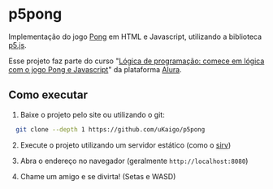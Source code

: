 p5pong
======

Implementação do jogo [Pong](https://pt.wikipedia.org/wiki/Pong) em HTML e Javascript, utilizando a biblioteca [p5.js](https://p5js.org/).

Esse projeto faz parte do curso "[Lógica de programação: comece em lógica com o jogo Pong e Javascript](https://www.alura.com.br/curso-online-pong-javascript)" da plataforma [Alura](https://alura.com.br).

Como executar
-------------

1. Baixe o projeto pelo site ou utilizando o git:
  ```sh
    git clone --depth 1 https://github.com/uKaigo/p5pong
  ```

2. Execute o projeto utilizando um servidor estático (como o [sirv](https://www.npmjs.com/package/sirv-cli))

3. Abra o endereço no navegador (geralmente `http://localhost:8080`)

4. Chame um amigo e se divirta! (Setas e WASD)

